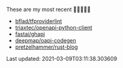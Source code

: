These are my most recent 🌟🌟🌟🌟🌟

* [bflad/tfproviderlint](https://github.com/bflad/tfproviderlint)
* [triaxtec/openapi-python-client](https://github.com/triaxtec/openapi-python-client)
* [fastai/ghapi](https://github.com/fastai/ghapi)
* [deepmap/oapi-codegen](https://github.com/deepmap/oapi-codegen)
* [pretzelhammer/rust-blog](https://github.com/pretzelhammer/rust-blog)

Last updated: 2021-03-09T03:11:38.303609

